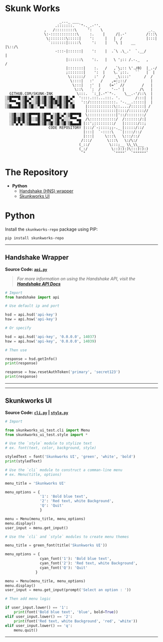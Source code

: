 # Skunk Works
```
                         _..._ ___
                       .:::::::.  `"-._.-''.
                  ,   /:::::::::\     ':    \                     _._
                  \:-::::::::::::\     :.    |     /|.-'         /:::\ 
                   \::::::::\:::::|    ':     |   |  /           |:::|
                    `:::::::|:::::\     ':    |   `\ |    __     |\::/\ 
                       -:::-|::::::|    ':    |  .`\ .\_.'  `.__/      |
                            |::::::\    ':.   |   \ ';:: /.-._   ,    /
                            |:::::::|    :.   /   ,`\;:: \'./0)  |_.-/
                            ;:::::::|    ':  |    \.`;::.   ``   |  |
                             \::::::/    :'  /     _\::::'      /  /
                              \::::|   :'   /    ,=:;::/           |
                               \:::|   :'  |    (='` //        /   |
                                \::\   `:  /     '--' |       /\   |
  GITHUB.COM/SKUNK-INK           \:::.  `:_|.-"`"-.    \__.-'/::\  |
░▒█▀▀▀█░▒█░▄▀░▒█░▒█░▒█▄░▒█░▒█░▄▀  '::::.:::...:::. '.       /:::|  |
░░▀▀▀▄▄░▒█▀▄░░▒█░▒█░▒█▒█▒█░▒█▀▄░   '::/::::::::::::. '-.__.:::::|  |
░▒█▄▄▄█░▒█░▒█░░▀▄▄▀░▒█░░▀█░▒█░▒█     |::::::::::::\::..../::::::| /
                                     |:::::::::::::|::::/::::::://
  ░▒█░░▒█░▒█▀▀▀█░▒█▀▀▄░▒█░▄▀░▒█▀▀▀█  \:::::::::::::|'::/::::::::/
  ░▒█▒█▒█░▒█░░▒█░▒█▄▄▀░▒█▀▄░░░▀▀▀▄▄  /\::::::::::::/  /:::::::/:|
  ░▒▀▄▀▄▀░▒█▄▄▄█░▒█░▒█░▒█░▒█░▒█▄▄▄█ |::';:::::::::/   |::::::/::;
                    CODE REPOSITORY |:::/`-:::::;;-._ |:::::/::/
                                    |:::|  `-::::\   `|::::/::/
                                    |:::|     \:::\   \:::/::/
                                   /:::/       \:::\   \:/\:/
                                  (_::/         \:::;__ \\_\\___
                                  (_:/           \::):):)\:::):):)
                                   `"             `""""`  `""""""`   
```
# **The Repository**
- **Python**
  - [Handshake (HNS) wrapper](#handshake-wrapper)
  - [Skunkworks UI](#skunkworks-ui)
# **Python**
Install the `skunkworks-repo` package using PIP:
```
pip install skunkworks-repo
```
***

## **Handshake Wrapper**
**Source Code: [`api.py`](handshake/api.py)**
> *For more information on using the Handshake API, visit the **[Handshake API Docs](https://hsd-dev.org/api-docs/#introduction)***

```python
# Import
from handshake import api
```

```python
# Use default ip and port

hsd = api.hsd('api-key')
hsw = api.hsw('api-key')
```

```python
# Or specify

hsd = api.hsd('api-key', '0.0.0.0', 14037)
hsw = api.hsw('api-key', '0.0.0.0', 14039)
```

```python
# Then use

response = hsd.getInfo()
print(response)

response = hsw.resetAuthToken('primary', 'secret123')
print(response)

```
***
***
## **Skunkworks UI**
**Source Code: [`cli.py`](skunkworks_ui/cli.py) | [`style.py`](skunkworks_ui/style.py)**

```python
# Import

from skunkworks_ui_test.cli import Menu
from skunkworks_ui_test.style import *
```

```python
# Use the `style` module to stylize text
# ex. font(text, color, background, style)

styledText = font('Skunkworks UI', 'green', 'white', 'bold')
print(styledText)
```

```python
# Use the `cli` module to construct a comman-line menu
# ex. Menu(title, options)

menu_title = 'Skunkworks UI'

menu_options = {
                '1': 'Bold blue text',
                '2': 'Red text, white Background',
                'Q': 'Quit'
                }

menu = Menu(menu_title, menu_options)
menu.display()
user_input = menu.get_input()
```

```python
# Use the `cli` and `style` modules to create menu themes

menu_title = green_font(title('Skunkworks UI'))

menu_options = { 
                cyan_font('1'): 'Bold blue text',
                cyan_font('2'): 'Red text, white Background',
                cyan_font('Q'): 'Quit'
              }

menu = Menu(menu_title, menu_options)
menu.display()
user_input = menu.get_input(prompt('Select an option : '))
```

```python
# Then add menu logic

if user_input.lower() == '1':
    print(font('Bold blue text', 'blue', bold=True))
elif user_input.lower() == '2':
    print(font('Red text, white Background', 'red', 'white'))
elif user_input.lower() == 'q':
    menu.quit()
```

***